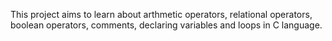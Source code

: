 This project aims to learn about arthmetic operators, relational operators, boolean operators, comments, declaring variables and loops in C language.
